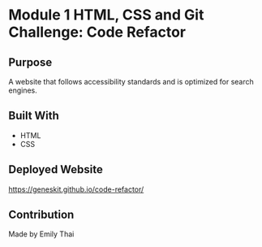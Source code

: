 # Module 1 HTML, CSS and Git Challenge: Code Refactor 

## Purpose
A website that follows accessibility standards and is optimized for search engines.

## Built With
* HTML
* CSS

## Deployed Website
https://geneskit.github.io/code-refactor/

## Contribution
Made by Emily Thai
